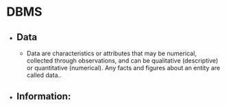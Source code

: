 # DBMS
+ ## Data
  - Data are characteristics or attributes that may be numerical, collected through observations, and can be qualitative (descriptive) or quantitative (numerical). Any facts and figures about an entity are called data..
+ ## Information:
